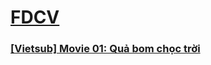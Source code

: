 # [FDCV](https://admin1509.github.io/fdcvteam.blogspot.com/)

### [[Vietsub] Movie 01: Quả bom chọc trời](https://admin1509.github.io/fdcvteam.blogspot.com/fdcv.xyz/watch-mv/157/)
